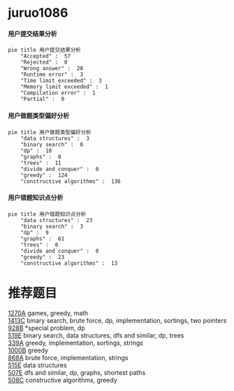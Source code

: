 # juruo1086

<!-- tabs:start -->



#### **用户提交结果分析**

```mermaid
pie title 用户提交结果分析
    "Accepted" :  57
    "Rejected" :  0
    "Wrong answer" :  28
    "Runtime error" :  3
    "Time limit exceeded" :  3
    "Memory limit exceeded" :  1
    "Compilation error" :  1
    "Partial" :  0
```

#### **用户做题类型偏好分析**

```mermaid
pie title 用户做题类型偏好分析
    "data structures" :  3
    "binary search" :  0
    "dp" :  10
    "graphs" :  8
    "trees" :  11
    "divide and conquer" :  0
    "greedy" :  124
    "constructive algorithms" :  136
```
#### **用户错题知识点分析**

```mermaid
pie title 用户错题知识点分析
    "data structures" :  23
    "binary search" :  3
    "dp" :  9
    "graphs" :  61
    "trees" :  0
    "divide and conquer" :  0
    "greedy" :  23
    "constructive algorithms" :  13
```



<!-- tabs:end -->
# 推荐题目
[1270A](https://codeforces.com/contest/1270/problem/A)		games,
                        greedy,
                        math		  
[1413C](https://codeforces.com/contest/1413/problem/C)		binary search,
                        brute force,
                        dp,
                        implementation,
                        sortings,
                        two pointers		  
[928B](https://codeforces.com/contest/928/problem/B)		*special problem,
                        dp		  
[519E](https://codeforces.com/contest/519/problem/E)		binary search,
                        data structures,
                        dfs and similar,
                        dp,
                        trees		  
[339A](https://codeforces.com/contest/339/problem/A)		greedy,
                        implementation,
                        sortings,
                        strings		  
[1000B](https://codeforces.com/contest/1000/problem/B)		greedy		  
[868A](https://codeforces.com/contest/868/problem/A)		brute force,
                        implementation,
                        strings		  
[515E](https://codeforces.com/contest/515/problem/E)		data structures		  
[507E](https://codeforces.com/contest/507/problem/E)		dfs and similar,
                        dp,
                        graphs,
                        shortest paths		  
[508C](https://codeforces.com/contest/508/problem/C)		constructive algorithms,
                        greedy		  
